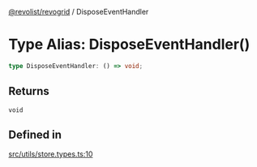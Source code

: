 [@revolist/revogrid](README.md) / DisposeEventHandler

# Type Alias: DisposeEventHandler()

```ts
type DisposeEventHandler: () => void;
```

## Returns

`void`

## Defined in

[src/utils/store.types.ts:10](https://github.com/revolist/revogrid/blob/a05de3c33a7ba2a618c9fb3780f2f2c0197bcd28/src/utils/store.types.ts#L10)
